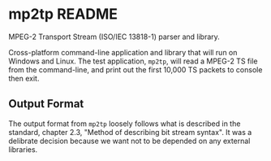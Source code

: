 mp2tp README
============

MPEG-2 Transport Stream (ISO/IEC 13818-1) parser and library.

Cross-platform command-line application and library that will run on Windows 
and Linux.  The test application, `mp2tp`, will read a MPEG-2 TS file from the 
command-line, and print out the first 10,000 TS packets to console then exit.

## Output Format
The output format from `mp2tp` loosely follows what is described in the 
standard, chapter 2.3, "Method of describing bit stream syntax".  It was a
delibrate decision because we want not to be depended on any external libraries.